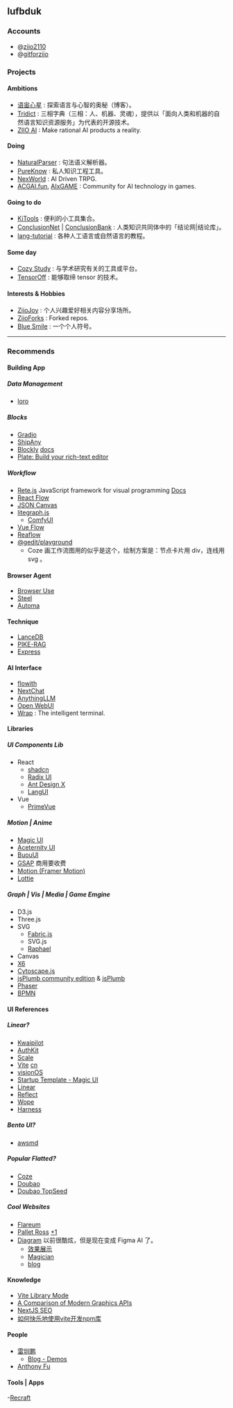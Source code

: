 
## lufbduk

### Accounts

- @[ziio2110](https://github.com/ziio2110)
- @[gitforziio](https://github.com/gitforziio)



<!-- 
### Domains

- tridict.com
- nlpsun.cn
- nexworld.wiki
- nexworld.art
- acgai.fun
- kdbai.run
 -->



### Projects

#### Ambitions

- [语宙心星](https://github.com/ziionote) : 探索语言与心智的奥秘（博客）。
- [Tridict](https://github.com/Tridict) : 三相字典（三相：人、机器、灵魂），提供以「面向人类和机器的自然语言知识资源服务」为代表的开源技术。
- [ZIIO AI](https://github.com/ziioai) : Make rational AI products a reality.

#### Doing

- [NaturalParser](https://github.com/NaturalParser) : 句法语义解析器。
- [PureKnow](https://github.com/pureknow) : 私人知识工程工具。
- [NexWorld](https://github.com/nex-world) : AI Driven TRPG.
- [ACGAI.fun](https://github.com/acgai-fun), [AIxGAME](https://github.com/AIxGAME) : Community for AI technology in games.

#### Going to do

- [KiTools](https://github.com/kitools) : 便利的小工具集合。
- [ConclusionNet](https://github.com/ConclusionNet) | [ConclusionBank](https://github.com/ConclusionBank) : 人类知识共同体中的「结论网|结论库」。
- [lang-tutorial](https://github.com/lang-tutorial) : 各种人工语言或自然语言的教程。

#### Some day

- [Cozy Study](https://github.com/cozystudy) : 与学术研究有关的工具或平台。
- [TensorOff](https://github.com/TensorOff) : 能够取缔 tensor 的技术。

#### Interests & Hobbies

- [ZiioJoy](https://github.com/ZiioJoy) : 个人兴趣爱好相关内容分享场所。
- [ZiioForks](https://github.com/ziioforks) : Forked repos.
- [Blue Smile](https://github.com/blue-smile) : 一个个人符号。



--------------------------------------------------



### Recommends

#### Building App

##### Data Management

- [loro](https://github.com/loro-dev/loro)

##### Blocks

- [Gradio](https://www.gradio.app/docs/gradio/blocks)
- [ShipAny](https://shipany.ai/zh/blocks)
- [Blockly](https://github.com/google/blockly) [docs](https://developers.google.com/blockly/reference/js/blockly.md)
- [Plate: Build your rich-text editor](https://platejs.org/)

##### Workflow

- [Rete.js](https://github.com/retejs/rete) JavaScript framework for visual programming [Docs](https://retejs.org/docs)
- [React Flow](https://reactflow.dev/)
- [JSON Canvas](https://github.com/obsidianmd/jsoncanvas)
- [litegraph.js](https://github.com/jagenjo/litegraph.js/)
  - [ComfyUI](https://www.comfy.org/)
- [Vue Flow](https://vueflow.dev/)
- [Reaflow](https://github.com/reaviz/reaflow)
- [@gedit/playground](https://www.npmjs.com/package/@gedit/playground)
  - Coze 画工作流图用的似乎是这个，绘制方案是：节点卡片用 div，连线用 svg 。

#### Browser Agent

- [Browser Use](https://docs.browser-use.com/introduction)
- [Steel](https://github.com/steel-dev/steel-browser)
- [Automa](https://www.automa.site/)


#### Technique

- [LanceDB](https://lancedb.github.io/lancedb/basic/)
- [PIKE-RAG](https://github.com/microsoft/PIKE-RAG)
- [Express](https://www.expressjs.com.cn/starter/generator.html)


#### AI Interface

- [flowith](https://flowith.io/)
- [NextChat](https://app.nextchat.dev/)
- [AnythingLLM](https://github.com/Mintplex-Labs/anything-llm)
- [Open WebUI](https://github.com/open-webui/open-webui)
- [Wrap](https://www.warp.dev/) : The intelligent terminal.

#### Libraries

##### UI Components Lib

- React
  - [shadcn](https://ui.shadcn.com/)
  - [Radix UI](https://radix-ui.com/)
  - [Ant Design X](https://ant-design-x.antgroup.com)
  - [LangUI](https://www.langui.dev/)
- Vue
  - [PrimeVue](https://primevue.org)


##### Motion | Anime

- [Magic UI](https://magicui.design/)
- [Aceternity UI](https://ui.aceternity.com)
- [BuouUI](https://buouui.com/)
- [GSAP](https://gsap.com/) 商用要收费
- [Motion (Framer Motion)](https://motion.dev)
- [Lottie](http://airbnb.io/lottie)

##### Graph | Vis | Media | Game Emgine

- D3.js
- Three.js
- SVG
  - [Fabric.js](https://fabricjs.com)
  - SVG.js
  - [Raphael](https://dmitrybaranovskiy.github.io/raphael/)
- Canvas
- [X6](https://x6.antv.vision/zh/examples/gallery)
- [Cytoscape.js](https://github.com/cytoscape/cytoscape.js)
- [jsPlumb community edition](https://github.com/jsplumb/community-edition) & [jsPlumb](https://jsplumbtoolkit.com/)
- [Phaser](https://phaser.io/)
- [BPMN](https://bpmn.io/)

#### UI References

##### Linear?

- [Kwaipilot](https://kwaipilot.ai/)
- [AuthKit](https://www.authkit.com/)
- [Scale](https://scale.com/)
- [Vite](https://vite.dev/) [cn](https://cn.vite.dev/)
- [visionOS](https://www.apple.com/visionos)
- [Startup Template - Magic UI](https://startup-template-sage.vercel.app/)
- [Linear](https://linear.app/)
- [Reflect](https://reflect.app/)
- [Wope](https://wope.com/)
- [Harness](https://www.harness.io/)

##### Bento UI?

- [awsmd](https://www.awsmd.com/)

##### Popular Flatted?

- [Coze](https://www.coze.cn/)
- [Doubao](https://www.doubao.com/chat/)
- [Doubao TopSeed](https://team.doubao.com/zh/topseed)

##### Cool Websites

- [Flareum](https://flareum.io/)
- [Pallet Ross](https://dribbble.com/shots/25254773-Pallet-Ross-Art-Marketplace) [+1](https://dribbble.com/shots/25293400-Pallet-Ross-Art-Marketplace)
- [Diagram](https://diagram.com) 以前很酷炫，但是现在变成 Figma AI 了。
  - [效果展示](http://xhslink.com/a/oX7sllFe3fR5)
  - [Magician](https://magician.design/)
  - [blog](https://blog.diagram.com)


#### Knowledge

- [Vite Library Mode](https://cn.vite.dev/guide/build.html#library-mode)
- [A Comparison of Modern Graphics APIs](https://alain.xyz/blog/comparison-of-modern-graphics-apis)
- [NextJS SEO](https://nextjs.org/docs/app/api-reference/file-conventions/metadata)
- [如何快乐地使用vite开发npm库](https://www.nowcoder.com/discuss/513677605841788928)


#### People

- [雷圳鹏](https://github.com/Leizhenpeng)
  - [Blog - Demos](https://leizhenpeng.com/demos)
- [Anthony Fu](https://antfu.me/)


#### Tools | Apps

-[Recraft](https://www.recraft.ai)


<!-- https://sealos.run/ -->




